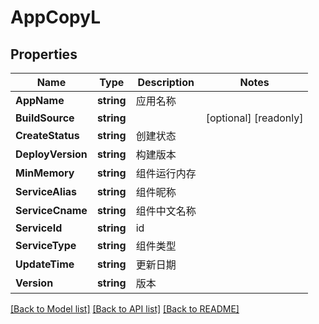 # AppCopyL

## Properties

Name | Type | Description | Notes
------------ | ------------- | ------------- | -------------
**AppName** | **string** | 应用名称 | 
**BuildSource** | **string** |  | [optional] [readonly] 
**CreateStatus** | **string** | 创建状态 | 
**DeployVersion** | **string** | 构建版本 | 
**MinMemory** | **string** | 组件运行内存 | 
**ServiceAlias** | **string** | 组件昵称 | 
**ServiceCname** | **string** | 组件中文名称 | 
**ServiceId** | **string** | id | 
**ServiceType** | **string** | 组件类型 | 
**UpdateTime** | **string** | 更新日期 | 
**Version** | **string** | 版本 | 

[[Back to Model list]](../README.md#documentation-for-models) [[Back to API list]](../README.md#documentation-for-api-endpoints) [[Back to README]](../README.md)


